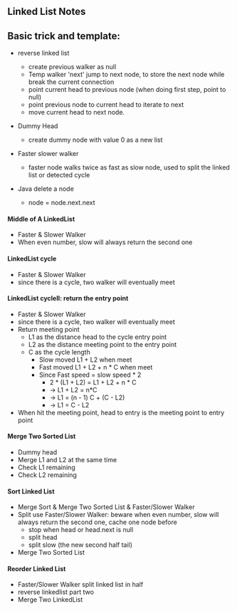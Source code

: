 ## Linked List Notes

## Basic trick and template:

- reverse linked list
    - create previous walker as null
    - Temp walker 'next' jump to next node, to store the next node while break the current connection
    - point current head to previous node (when doing first step, point to null)
    - point previous node to current head to iterate to next
    - move current head to next node.

- Dummy Head
    - create dummy node with value 0 as a new list

- Faster slower walker
    - faster node walks twice as fast as slow node, used to split the linked list or detected cycle

- Java delete a node
    - node = node.next.next


#### Middle of A LinkedList
- Faster & Slower Walker
- When even number, slow will always return the second one

#### LinkedList cycle
- Faster & Slower Walker
- since there is a cycle, two walker will eventually meet

#### LinkedList cycleII: return the entry point
- Faster & Slower Walker
- since there is a cycle, two walker will eventually meet
- Return meeting point
    - L1 as the distance head to the cycle entry point
    - L2 as the distance meeting point to the entry point
    - C as the cycle length
        - Slow moved L1 + L2 when meet
        - Fast moved L1 + L2 + n * C when meet
        - Since Fast speed = slow speed * 2
            - 2 * (L1 + L2) = L1 + L2 + n * C
            - -> L1 + L2 = n*C
            - -> L1 = (n - 1) C + (C - L2)
            - -> L1 = C - L2
- When hit the meeting point, head to entry is the meeting point to entry point

#### Merge Two Sorted List
- Dummy head
- Merge L1 and L2 at the same time
- Check L1 remaining 
- Check L2 remaining

#### Sort Linked List
- Merge Sort & Merge Two Sorted List & Faster/Slower Walker
- Split use Faster/Slower Walker: beware when even number, slow will always return the second one, cache one node before
    - stop when head or head.next is null
    - split head
    - split slow (the new second half tail)
- Merge Two Sorted List

#### Reorder Linked List
- Faster/Slower Walker split linked list in half
- reverse linkedlist part two
- Merge Two LinkedList


    



